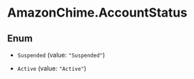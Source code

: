# AmazonChime.AccountStatus

## Enum


* `Suspended` (value: `"Suspended"`)

* `Active` (value: `"Active"`)


